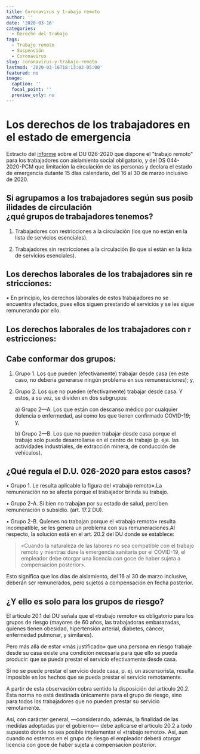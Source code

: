 ```yaml
---
title: Coronavirus y trabajo remoto
author: ''
date: '2020-03-16'
categories:
  - Derecho del trabajo
tags:
  - Trabajo remoto
  - Suspensión
  - Coronavirus
slug: coronavirus-y-trabajo-remoto
lastmod: '2020-03-16T18:13:02-05:00'
featured: no
image:
  caption: ''
  focal_point: ''
  preview_only: no
---
```


# Los derechos de los trabajadores en el estado de emergencia

Extracto del [informe](/files/du026-2020-ds044-2020-pcm.pdf) sobre el DU 026-2020 que dispone el "trabajo remoto" para los trabajadores con aislamiento social obligatorio, y del DS 044-2020-PCM que limitación la circulación de las personas y declara el estado de emergencia dutante 15 días calendario, del 16 al 30 de marzo inclusivo de 2020.

## Si agrupamos a los trabajadores según sus posibilidades de circulación ¿qué grupos de trabajadores tenemos?

1. Trabajadores con restricciones a la circulación (los que no están en la lista de servicios esenciales).

2. Trabajadores sin restricciones a la circulación (lo que sí están en la lista de servicios esenciales).

## Los derechos laborales de los trabajadores sin restricciones:

• En principio, los derechos laborales de estos trabajadores no se encuentra afectados, pues ellos siguen prestando el servicios y se les sigue remunerando por ello.

## Los derechos laborales de los trabajadores con restricciones:

## Cabe conformar dos grupos:

1. Grupo 1. Los que pueden (efectivamente) trabajar desde casa (en este caso, no debería generarse ningún problema en sus remuneraciones); y,

2. Grupo 2. Los que no pueden (efectivamente) trabajar desde casa. Y estos, a su vez, se dividen en dos subgrupos:

    a) Grupo 2—A. Los que están con descanso médico por cualquier dolencia o enfermedad, así como los que tienen confirmado COVID-19; y,

    b) Grupo 2—B. Los que no pueden trabajar desde casa porque el trabajo solo puede desarrollarse en el centro de trabajo (p. eje. las actividades industriales, de extracción minera, de conducción de vehículos).

## ¿Qué regula el D.U. 026-2020 para estos casos?

• Grupo 1. Le resulta aplicable la figura del «trabajo remoto».La remuneración no se afecta porque el trabajador brinda su trabajo.

• Grupo 2-A. Si bien no trabajan por su estado de salud, perciben remuneración o subsidio. (art. 17.2 DU).

• Grupo 2-B. Quienes no trabajan porque el «trabajo remoto» resulta incompatible, se les genera un problema con sus remuneraciones.Al respecto, la solución está en el art. 20.2 del DU donde se establece:

> «Cuando la naturaleza de las labores no sea compatible con el trabajo remoto y mientras dure la emergencia sanitaria por el COVID-19, el empleador debe otorgar una licencia con goce de haber sujeta a compensación posterior».

Esto significa que los días de aislamiento, del 16 al 30 de marzo inclusive, deberán ser remunerados, pero sujetos a compensación en fecha posterior.

## ¿Y ello es solo para los grupos de riesgo?

El artículo 20.1 del DU señala que el «trabajo remoto» es obligatorio para los grupos de riesgo (mayores de 60 años, las trabajadoras embarazadas, quienes tienen obesidad, hipertensión arterial, diabetes, cáncer, enfermedad pulmonar, y similares).

Pero más allá de estar «más justificado» que una persona en riesgo trabaje desde su casa existe una condición necesaria para que ello se pueda producir: que se pueda prestar el servicio efectivamente desde casa.

Si no se puede prestar el servicio desde casa, p. ej. un ascensorista, resulta imposible en los hechos que se pueda prestar el servicio remotamente.

A partir de esta observación cobra sentido la disposición del artículo 20.2. Esta norma no está destinada únicamente para el grupo de riesgo, sino para todos los trabajadores que no pueden prestar su servicio remotamente.

Así, con carácter general, —considerando, además, la finalidad de las medidas adoptadas por el gobierno— debe aplicarse el artículo 20.2 a todo supuesto donde no sea posible implementar el «trabajo remoto». Así, aun cuando no estemos en el grupo de riesgo el empleador deberá otorgar licencia con goce de haber sujeta a compensación posterior.

